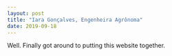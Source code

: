 ```yaml
---
layout: post
title: "Iara Gonçalves, Engenheira Agrônoma"
date: 2019-09-18
---
```


Well. Finally got around to putting this website together.

